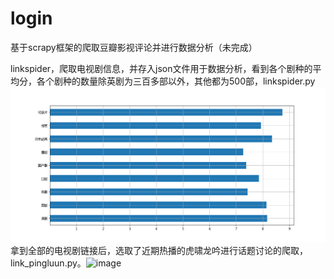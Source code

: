 # login
基于scrapy框架的爬取豆瓣影视评论并进行数据分析（未完成）

linkspider，爬取电视剧信息，并存入json文件用于数据分析，看到各个剧种的平均分，各个剧种的数量除英剧为三百多部以外，其他都为500部，linkspider.py
![image](https://github.com/chenkehao1/login/blob/the-spider_douban/%E5%90%84%E5%89%A7%E7%A7%8D%E7%9A%84%E5%B9%B3%E5%9D%87%E5%88%86.png)
拿到全部的电视剧链接后，选取了近期热播的虎啸龙吟进行话题讨论的爬取，link_pingluun.py。![image]()
